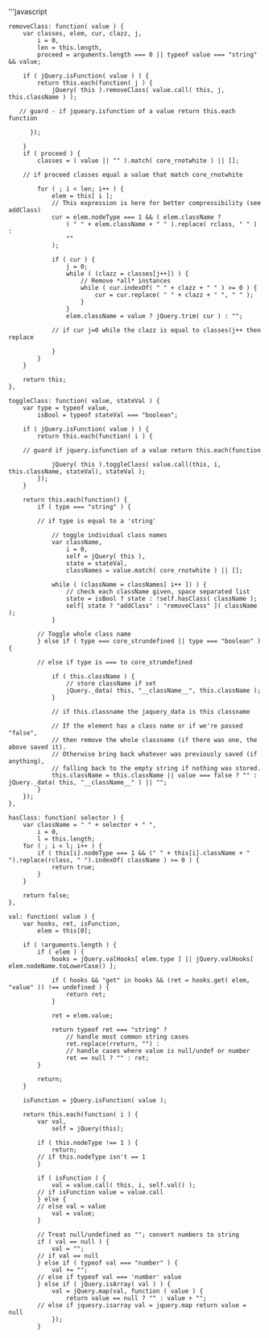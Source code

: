 '''javascript

    removeClass: function( value ) {
		var classes, elem, cur, clazz, j,
			i = 0,
			len = this.length,
			proceed = arguments.length === 0 || typeof value === "string" && value;

		if ( jQuery.isFunction( value ) ) {
			return this.each(function( j ) {
				jQuery( this ).removeClass( value.call( this, j, this.className ) );
	
       // guard - if jqueary.isfunction of a value return this.each function
          
          });
        
		}
		if ( proceed ) {
			classes = ( value || "" ).match( core_rnotwhite ) || [];

        // if proceed classes equal a value that match core_rnotwhite

			for ( ; i < len; i++ ) {
				elem = this[ i ];
				// This expression is here for better compressibility (see addClass)
				cur = elem.nodeType === 1 && ( elem.className ?
					( " " + elem.className + " " ).replace( rclass, " " ) :
					""
				);

				if ( cur ) {
					j = 0;
					while ( (clazz = classes[j++]) ) {
						// Remove *all* instances
						while ( cur.indexOf( " " + clazz + " " ) >= 0 ) {
							cur = cur.replace( " " + clazz + " ", " " );
						}
					}
					elem.className = value ? jQuery.trim( cur ) : "";
                    
                // if cur j=0 while the clazz is equal to classes(j++ then replace 
                
				}
			}
		}

		return this;
	},

	toggleClass: function( value, stateVal ) {
		var type = typeof value,
			isBool = typeof stateVal === "boolean";

		if ( jQuery.isFunction( value ) ) {
			return this.each(function( i ) {
            
        // guard if jquery.isfunction of a value return this.each(function
        
				jQuery( this ).toggleClass( value.call(this, i, this.className, stateVal), stateVal );
			});
		}

		return this.each(function() {
			if ( type === "string" ) { 
            
            // if type is equal to a 'string'
            
				// toggle individual class names
				var className,
					i = 0,
					self = jQuery( this ),
					state = stateVal,
					classNames = value.match( core_rnotwhite ) || [];

				while ( (className = classNames[ i++ ]) ) {
					// check each className given, space separated list
					state = isBool ? state : !self.hasClass( className );
					self[ state ? "addClass" : "removeClass" ]( className );
				}

			// Toggle whole class name
			} else if ( type === core_strundefined || type === "boolean" ) {
            
            // else if type is === to core_strumdefined
            
				if ( this.className ) {
					// store className if set
					jQuery._data( this, "__className__", this.className );
				}
                
                // if this.classname the jaquery_data is this classname

				// If the element has a class name or if we're passed "false",
				// then remove the whole classname (if there was one, the above saved it).
				// Otherwise bring back whatever was previously saved (if anything),
				// falling back to the empty string if nothing was stored.
				this.className = this.className || value === false ? "" : jQuery._data( this, "__className__" ) || "";
			}
		});
	},

	hasClass: function( selector ) {
		var className = " " + selector + " ",
			i = 0,
			l = this.length;
		for ( ; i < l; i++ ) {
			if ( this[i].nodeType === 1 && (" " + this[i].className + " ").replace(rclass, " ").indexOf( className ) >= 0 ) {
				return true;
			}
		}

		return false;
	},

	val: function( value ) {
		var hooks, ret, isFunction,
			elem = this[0];

		if ( !arguments.length ) {
			if ( elem ) {
				hooks = jQuery.valHooks[ elem.type ] || jQuery.valHooks[ elem.nodeName.toLowerCase() ];

				if ( hooks && "get" in hooks && (ret = hooks.get( elem, "value" )) !== undefined ) {
					return ret;
				}

				ret = elem.value;

				return typeof ret === "string" ?
					// handle most common string cases
					ret.replace(rreturn, "") :
					// handle cases where value is null/undef or number
					ret == null ? "" : ret;
			}

			return;
		}

		isFunction = jQuery.isFunction( value );

		return this.each(function( i ) {
			var val,
				self = jQuery(this);

			if ( this.nodeType !== 1 ) {
				return;
            // if this.nodeType isn't == 1
			}

			if ( isFunction ) {
				val = value.call( this, i, self.val() );
            // if isFunction value = value.call
			} else {
            // else val = value
				val = value;
			}

			// Treat null/undefined as ""; convert numbers to string
			if ( val == null ) {
				val = "";
            // if val == null
			} else if ( typeof val === "number" ) {
				val += "";
            // else if typeof val === 'number' value
			} else if ( jQuery.isArray( val ) ) {
				val = jQuery.map(val, function ( value ) {
					return value == null ? "" : value + "";
            // else if jquesry.isarray val = jquery.map return value = null
				});
			}
```


		
